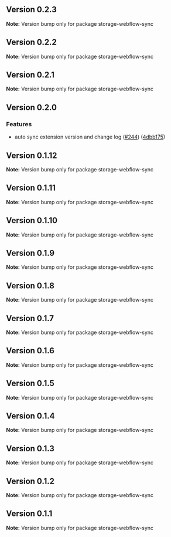 ## Version 0.2.3

**Note:** Version bump only for package storage-webflow-sync

## Version 0.2.2

**Note:** Version bump only for package storage-webflow-sync

## Version 0.2.1

**Note:** Version bump only for package storage-webflow-sync

## Version 0.2.0

### Features

- auto sync extension version and change log ([#244](https://github.com/simplycubed/extensions/issues/244)) ([4dbb175](https://github.com/simplycubed/extensions/commit/4dbb17526fae5189a89164186fcf9866f555c7ea))

## Version 0.1.12

**Note:** Version bump only for package storage-webflow-sync

## Version 0.1.11

**Note:** Version bump only for package storage-webflow-sync

## Version 0.1.10

**Note:** Version bump only for package storage-webflow-sync

## Version 0.1.9

**Note:** Version bump only for package storage-webflow-sync

## Version 0.1.8

**Note:** Version bump only for package storage-webflow-sync

## Version 0.1.7

**Note:** Version bump only for package storage-webflow-sync

## Version 0.1.6

**Note:** Version bump only for package storage-webflow-sync

## Version 0.1.5

**Note:** Version bump only for package storage-webflow-sync

## Version 0.1.4

**Note:** Version bump only for package storage-webflow-sync

## Version 0.1.3

**Note:** Version bump only for package storage-webflow-sync

## Version 0.1.2

**Note:** Version bump only for package storage-webflow-sync

## Version 0.1.1

**Note:** Version bump only for package storage-webflow-sync

